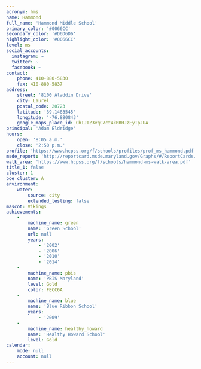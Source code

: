```yaml
---
acronym: hms
name: Hammond
full_name: 'Hammond Middle School'
primary_color: '#0066CC'
secondary_color: '#D6D6D6'
highlight_color: '#0066CC'
level: ms
social_accounts:
  instagram: ~
  twitter: ~
  facebook: ~
contact:
    phone: 410-880-5830
    fax: 410-880-5837
address:
    street: '8100 Aladdin Drive'
    city: Laurel
    postal_code: 20723
    latitude: '39.1483545'
    longitude: '-76.880843'
    google_maps_place_id: ChIJIZ3vqC7ct4kRRHJzEyTpJUA
principal: 'Adam Eldridge'
hours:
    open: '8:05 a.m.'
    close: '2:50 p.m.'
profile: 'https://www.hcpss.org/f/schools/profiles/prof_ms_hammond.pdf'
msde_report: 'http://reportcard.msde.maryland.gov/Graphs/#/ReportCards/ReportCardSchool/1//1/13/0607/'
walk_area: 'https://www.hcpss.org/f/schools/hammond-ms-walk-area.pdf'
title_1: false
cluster: 1
boe_cluster: A
environment:
    water:
        source: city
        extended_testing: false
mascot: Vikings
achievements:
    -
        machine_name: green
        name: 'Green School'
        url: null
        years:
            - '2002'
            - '2006'
            - '2010'
            - '2014'
    -
        machine_name: pbis
        name: 'PBIS Maryland'
        level: Gold
        color: FECC6A
    -
        machine_name: blue
        name: 'Blue Ribbon School'
        years:
            - '2009'
    -
        machine_name: healthy_howard
        name: 'Healthy Howard School'
        level: Gold
calendar:
    mode: null
    account: null
---
```

